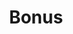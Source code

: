 ---
title       : Bonus
description : Shiny application
attachments:
  slides_link: https://www.slideshare.net/obscrivn/data-visualization-introduction-to-shiny-web-applications
---